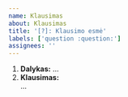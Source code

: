 ```yaml
---
name: Klausimas
about: Klausimas
title: '[?]: Klausimo esmė'
labels: ['question :question:']
assignees: ''
---
```


<!-- Pavadinime po `[?]: ` įrašykite klausimo esmę  -->


<!--
  Laukelyje „Dalykas“ įrašyti trumpąjį dalyko pavadinimą:
     - BS-2021, jei jūsų klausomas kursas yra „Biostatistika“;
     - R-2021,  jei jūsų klausomas kursas yra „Įvadas į duomenų analizę programa R (R-2021)“ 
-->

1. **Dalykas:** ... <!-- Įrašyti vieną: BS-2021 arba R-2021 -->
2. **Klausimas:**  
... 
<!-- Vietoje daugtaškio (...) įrašykite klausimą -->


